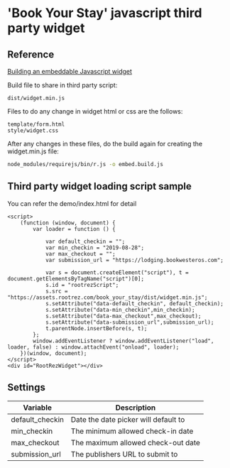 # 'Book Your Stay' javascript third party widget

## Reference
[Building an embeddable Javascript widget](https://thomassileo.name/blog/2014/03/27/building-an-embeddable-javascript-widget-third-party-javascript/)

Build file to share in third party script:

```text
dist/widget.min.js
```

Files to do any change in widget html or css are the follows:
```text
template/form.html
style/widget.css
```

After any changes in these files, do the build again for creating the widget.min.js file: 
```bash
node_modules/requirejs/bin/r.js -o embed.build.js
```

## Third party widget loading script sample

You can refer the demo/index.html for detail

```text
<script>
    (function (window, document) {
        var loader = function () {

            var default_checkin = "";
            var min_checkin = "2019-08-28"; 
            var max_checkout = "";
            var submission_url = "https://lodging.bookwesteros.com";

            var s = document.createElement("script"), t = document.getElementsByTagName("script")[0];                 
            s.id = "rootrezScript";
            s.src = "https://assets.rootrez.com/book_your_stay/dist/widget.min.js";
            s.setAttribute("data-default_checkin", default_checkin);
            s.setAttribute("data-min_checkin",min_checkin);
            s.setAttribute("data-max_checkout",max_checkout);
            s.setAttribute("data-submission_url",submission_url);
            t.parentNode.insertBefore(s, t);
        };
        window.addEventListener ? window.addEventListener("load", loader, false) : window.attachEvent("onload", loader);
    })(window, document);
</script>
<div id="RootRezWidget"></div> 
```

## Settings

| Variable      | Description |
| ----------- | ----------- |
| default_checkin      | Date the date picker will default to        |
| min_checkin   | The minimum allowed check-in date        |
| max_checkout   | The maximum allowed check-out date        |
| submission_url   | The publishers URL to submit to        |
